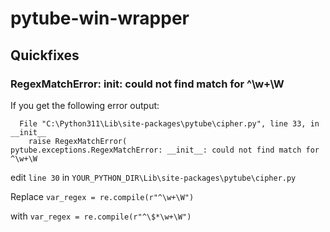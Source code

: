 # pytube-win-wrapper

## Quickfixes

### RegexMatchError: __init__: could not find match for ^\w+\W

If you get the following error output:

```
  File "C:\Python311\Lib\site-packages\pytube\cipher.py", line 33, in __init__
    raise RegexMatchError(
pytube.exceptions.RegexMatchError: __init__: could not find match for ^\w+\W
```

edit `line 30` in `YOUR_PYTHON_DIR\Lib\site-packages\pytube\cipher.py`

Replace `var_regex = re.compile(r"^\w+\W")`

with `var_regex = re.compile(r"^\$*\w+\W")`
